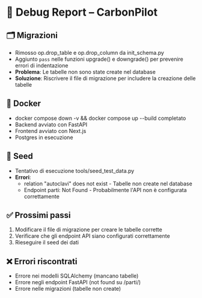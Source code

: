# 🔧 Debug Report – CarbonPilot

## 🗂️ Migrazioni
- Rimosso op.drop_table e op.drop_column da init_schema.py
- Aggiunto `pass` nelle funzioni upgrade() e downgrade() per prevenire errori di indentazione
- **Problema**: Le tabelle non sono state create nel database
- **Soluzione**: Riscrivere il file di migrazione per includere la creazione delle tabelle

## 🐳 Docker
- docker compose down -v && docker compose up --build completato
- Backend avviato con FastAPI
- Frontend avviato con Next.js
- Postgres in esecuzione

## 🌱 Seed
- Tentativo di esecuzione tools/seed_test_data.py
- **Errori**:
  - relation "autoclavi" does not exist - Tabelle non create nel database
  - Endpoint parti: Not Found - Probabilmente l'API non è configurata correttamente

## ✅ Prossimi passi
1. Modificare il file di migrazione per creare le tabelle corrette
2. Verificare che gli endpoint API siano configurati correttamente
3. Rieseguire il seed dei dati

## ❌ Errori riscontrati
- Errore nei modelli SQLAlchemy (mancano tabelle)
- Errore negli endpoint FastAPI (not found su /parti/)
- Errore nelle migrazioni (tabelle non create) 